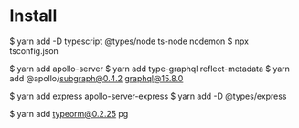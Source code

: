 # Install
  $ yarn add -D typescript @types/node ts-node nodemon
  $ npx tsconfig.json

  $ yarn add apollo-server 
  $ yarn add type-graphql reflect-metadata
  $ yarn add @apollo/subgraph@0.4.2 graphql@15.8.0 

  $ yarn add express apollo-server-express
  $ yarn add -D @types/express

  $ yarn add typeorm@0.2.25 pg